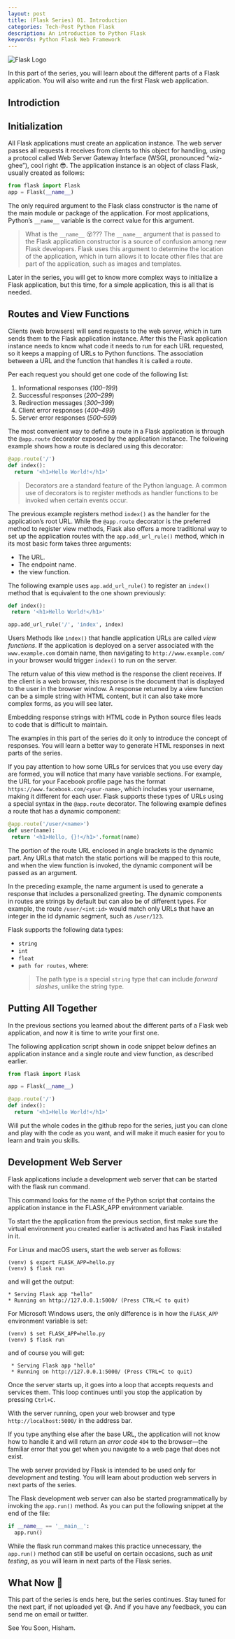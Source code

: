 ```yaml
---
layout: post
title: (Flask Series) 01. Introduction
categories: Tech-Post Python Flask
description: An introduction to Python Flask
keywords: Python Flask Web Framework
---
```


![Flask Logo](/images/blog/flask.png])


In this part of the series, you will learn about the different parts of a Flask application. You will
also write and run the first Flask web application.


## Introdiction



## Initialization

All Flask applications must create an application instance. The web server passes all 
requests it receives from clients to this object for handling, using a protocol called 
Web Server Gateway Interface (WSGI, pronounced “wiz-ghee”), cool right 😎.
The application  instance is an object of class Flask, usually created as follows:

```python
from flask import Flask
app = Flask(__name__)

```

The only required argument to the Flask class constructor is the name of the main
module or package of the application. For most applications, Python’s `__name__` 
variable is the correct value for this argument.

  > What is the `__name__` 😵???
  > The `__name__` argument that is passed to the Flask application constructor is a source of confusion among new Flask developers.
  > Flask uses this argument to determine the location of the application, which in turn allows it to locate other files that are part of the application, such as images and templates.

Later in the series, you will get to know more complex ways to initialize a Flask application,
but this time, for a simple application, this is all that is needed.



## Routes and View Functions

Clients (web browsers) will send requests to the web server, which in turn sends
them to the Flask application instance. After this the Flask application instance
needs to know what code it needs to run for each URL requested,
so it keeps a mapping of URLs to Python functions. The association between a URL and the function that handles it is called a route.

Per each request you should get one code of the following list:
1. Informational responses (_100–199_)
2. Successful responses (_200–299_)
3. Redirection messages (_300–399_)
4. Client error responses (_400–499_)
5. Server error responses (_500–599_)


The most convenient way to define a route in a Flask application is through the
`@app.route` decorator exposed by the application instance. The following example
shows how a route is declared using this decorator:

```python
@app.route('/')
def index():
  return '<h1>Hello World!</h1>'
```

> Decorators are a standard feature of the Python language.
> A common use of decorators is to register methods as handler functions to be invoked when certain events occur.

The previous example registers method `index()` as the handler for the application’s
root URL. While the `@app.route` decorator is the preferred method to register view
methods, Flask also offers a more traditional way to set up the application routes
with the `app.add_url_rule()` method, which in its most basic form takes three arguments:
* The URL.
* The endpoint name.
* the view function.

The following example uses `app.add_url_rule()` to register an `index()` method that is equivalent to the one shown previously:

```python
def index():
 return '<h1>Hello World!</h1>'

app.add_url_rule('/', 'index', index)
```

Users Methods like `index()` that handle application URLs are called *view functions*.
If the application is deployed on a server associated with the `www.example.com` domain
name, then navigating to `http://www.example.com/` in your browser would trigger
`index()` to run on the server.

The return value of this view method is the response the client receives.
If the client is a web browser, this response is the document that is displayed to 
the user in the browser window. 
A response returned by a view function can be a simple string with HTML content, 
but it can also take more complex forms, as you will see later.


Embedding response strings with HTML code in Python source files leads 
to code that is difficult to maintain. 

The examples in this part of the series do it only to introduce the concept of responses. 
You will learn a better way to generate HTML responses in next parts of the series.


If you pay attention to how some URLs for services that you use every day are formed, 
you will notice that many have variable sections. 
For example, the URL for your Facebook profile page has the format 
`https://www.facebook.com/<your-name>`, 
which includes your username, making it different for each user. 
Flask supports these types of URLs using a special syntax in the `@app.route` decorator. 
The following example defines a route that has a dynamic component:

```python
@app.route('/user/<name>')
def user(name):
 return '<h1>Hello, {}!</h1>'.format(name)
```

The portion of the route URL enclosed in angle brackets is the dynamic part. 
Any URLs that match the static portions will be mapped to this route, 
and when the view function is invoked, the dynamic component will be passed as an argument. 

In the preceding example, 
the name argument is used to generate a response that includes a personalized greeting. 
The dynamic components in routes are strings by default but can also be of different types. 
For example, the route `/user/<int:id>` would match only URLs that have an integer 
in the id dynamic segment, such as `/user/123`.

Flask supports the following data types:
* `string`
* `int`
* `float`
* `path for routes`, where:
  > The path type is a special `string` type that can include _forward slashes_, unlike the string type.



## Putting All Together

In the previous sections you learned about the different parts of a Flask web application,
and now it is time to write your first one.

The following application script shown in code snippet below defines
an application instance and a single route and view function, as described earlier.

```python
from flask import Flask

app = Flask(__name__)

@app.route('/')
def index():
  return '<h1>Hello World!</h1>'
```

Will put the whole codes in the github repo for the series, 
just you can clone and play with the code as you want, 
and will make it much easier for you to learn and train you skills.



## Development Web Server

Flask applications include a development web server 
that can be started with the flask run command. 

This command looks for the name of the Python script that contains 
the application instance in the FLASK_APP environment variable.

To start the the application from the previous section, 
first make sure the virtual environment you created earlier is activated 
and has Flask installed in it. 

For Linux and macOS users, start the web server as follows:

```shell
(venv) $ export FLASK_APP=hello.py
(venv) $ flask run
```

and will get the output:
```
* Serving Flask app "hello"
* Running on http://127.0.0.1:5000/ (Press CTRL+C to quit)
```

For Microsoft Windows users, the only difference is in how 
the `FLASK_APP` environment variable is set:

```shell
(venv) $ set FLASK_APP=hello.py
(venv) $ flask run
```

and of course you will get:
```
 * Serving Flask app "hello"
 * Running on http://127.0.0.1:5000/ (Press CTRL+C to quit)
```

Once the server starts up, it goes into a loop that accepts requests and services them.
This loop continues until you stop the application by pressing `Ctrl+C`.

With the server running, open your web browser and type `http://localhost:5000/`
in the address bar.


If you type anything else after the base URL, the application will not know how to
handle it and will return an *error code* `404` to the browser—the familiar error that
you get when you navigate to a web page that does not exist.

The web server provided by Flask is intended to be used only for development and testing.
You will learn about production web servers in next parts of the series.


The Flask development web server can also be started programmatically
by invoking the `app.run()` method. As you can put the following snippet at the end of the file:

```python
if __name__ == '__main__':
  app.run()
```

While the flask run command makes this practice unnecessary,
the `app.run()` method can still be useful on certain occasions, such
as _unit testing_, as you will learn in next parts of the Flask series.


## What Now 🤔

This part of the series is ends here, but the series continues.
Stay tuned for the next part, if not uploaded yet 😅.
And if you have any feedback, you can send me on email or twitter.

See You Soon,
Hisham.